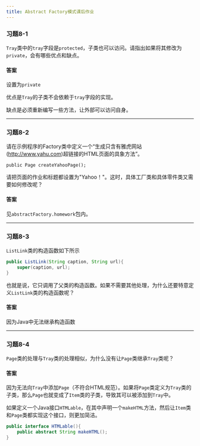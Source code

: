 ```yaml
---
title: Abstract Factory模式课后作业
---
```


### 习题8-1

`Tray`类中的`tray`字段是`protected`，子类也可以访问。请指出如果将其修改为`private`，会有哪些优点和缺点。

 #### 答案

设置为`private`

优点是`Tray`的子类不会依赖于`tray`字段的实现。

缺点是必须重新编写一些方法，让外部可以访问自身。

---

### 习题8-2

请在示例程序的Factory类中定义一个“生成只含有雅虎网站(http://www.yahu.com)超链接的HTML页面的具象方法”。

`public Page createYahooPage();`

请把页面的作业和标题都设置为"Yahoo！"。这时，具体工厂类和具体零件类又需要如何修改呢？

#### 答案

见`abstractFactory.homework`包内。

---

### 习题8-3

`ListLink`类的构造函数如下所示

```java
public ListLink(String caption, String url){
	super(caption, url);
}
```

也就是说，它只调用了父类的构造函数。如果不需要其他处理，为什么还要特意定义`ListLink`类的构造函数呢？

#### 答案

因为Java中无法继承构造函数

---

### 习题8-4

`Page`类的处理与`Tray`类的处理相似，为什么没有让`Page`类继承`Tray`类呢？

#### 答案

因为无法向`Tray`中添加`Page`（不符合HTML规范）。如果将`Page`类定义为`Tray`类的子类，那么`Page`也就变成了`Item`类的子类，导致其可以被添加到`Tray`中。

如果定义一个Java接口`HTMLable`，在其中声明一个`makeHTML`方法，然后让`Item`类和`Page`类都实现这个接口，则更加简洁。

```java
public interface HTMLable(){
	public abstract String makeHTML();
}
```

